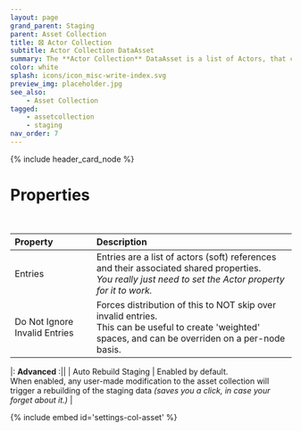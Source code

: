 ```yaml
---
layout: page
grand_parent: Staging
parent: Asset Collection
title: 🝱 Actor Collection
subtitle: Actor Collection DataAsset
summary: The **Actor Collection** DataAsset is a list of Actors, that comes with all the Asset Collection goodies.
color: white
splash: icons/icon_misc-write-index.svg
preview_img: placeholder.jpg
see_also: 
    - Asset Collection
tagged: 
    - assetcollection
    - staging
nav_order: 7
---
```


{% include header_card_node %}

# Properties
<br>

| Property       | Description          |
|:-------------|:------------------|
| Entries           | Entries are a list of actors (soft) references and their associated shared properties.<br>*You really just need to set the Actor property for it to work.* |
| Do Not Ignore Invalid Entries          | Forces distribution of this to NOT skip over invalid entries.<br>This can be useful to create 'weighted' spaces, and can be overriden on a per-node basis. |

|: **Advanced** :||
| Auto Rebuild Staging           | Enabled by default.<br>When enabled, any user-made modification to the asset collection will trigger a rebuilding of the staging data *(saves you a click, in case your forget about it.)* |

{% include embed id='settings-col-asset' %}